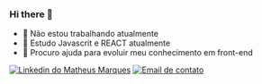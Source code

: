 ### Hi there 👋

- 🔭 Não estou trabalhando atualmente
- 🌱 Estudo Javascrit e REACT atualmente
- 🤔 Procuro ajuda para evoluir meu conhecimento em front-end

<div>
  <a href="https://www.linkedin.com/in/matheus-marques-b5bb17205/"> <img src="https://img.shields.io/badge/LinkedIn-0077B5?style=for-the-badge&logo=linkedin&logoColor=white" alt="Linkedin do Matheus Marques"></a>
 <a href="mailto:https:matheus.marques01@gmail.com"><img src="https://img.shields.io/badge/Gmail-D14836?style=for-the-badge&logo=gmail&logoColor=white" alt="Email de contato"></a>
 </div>
